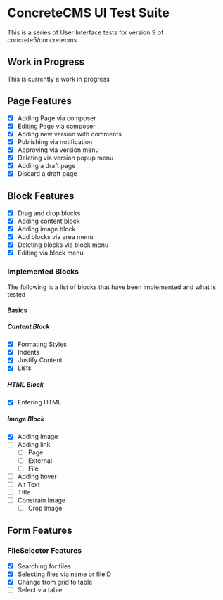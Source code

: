 # ConcreteCMS UI Test Suite

This is a series of User Interface tests for version 9 of concrete5/concretecms

## Work in Progress

This is currently a work in progress

## Page Features

- [x] Adding Page via composer
- [x] Editing Page via composer
- [x] Adding new version with comments
- [x] Publishing via notification
- [x] Approving via version menu
- [x] Deleting via version popup menu
- [x] Adding a draft page
- [x] Discard a draft page

## Block Features

- [x] Drag and drop blocks
- [x] Adding content block
- [x] Adding image block
- [x] Add blocks via area menu
- [x] Deleting blocks via block menu
- [x] Editing via block menu

### Implemented Blocks

The following is a list of blocks that have been implemented and what is tested

#### Basics

##### Content Block

- [x] Formating Styles
- [x] Indents
- [x] Justify Content
- [x] Lists

##### HTML Block

- [x] Entering HTML

##### Image Block

- [x] Adding image
- [ ] Adding link
  - [ ] Page
  - [ ] External
  - [ ] File
- [ ] Adding hover
- [ ] Alt Text
- [ ] Title
- [ ] Constrain Image
  - [ ] Crop Image

## Form Features

### FileSelector Features

- [x] Searching for files
- [x] Selecting files via name or fileID
- [x] Change from grid to table
- [ ] Select via table
